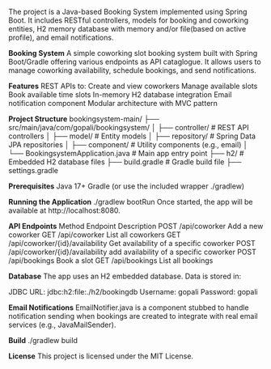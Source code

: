 The project is a Java-based Booking System implemented using Spring Boot. It includes RESTful controllers, models for booking and coworking entities, H2 memory database with memory and/or file(based on active profile), and email notifications.

**Booking System**
A simple coworking slot booking system built with Spring Boot/Gradle offering various endpoints as API cataglogue. It allows users to manage coworking availability, schedule bookings, and send notifications.

**Features**
REST APIs to:
  Create and view coworkers
  Manage available slots
  Book available time slots
In-memory H2 database integration
Email notification component
Modular architecture with MVC pattern

**Project Structure**
bookingsystem-main/
├── src/main/java/com/gopali/bookingsystem/
│   ├── controller/          # REST API controllers
│   ├── model/               # Entity models
│   ├── repository/          # Spring Data JPA repositories
│   ├── component/           # Utility components (e.g., email)
│   └── BookingsystemApplication.java  # Main app entry point
├── h2/                      # Embedded H2 database files
├── build.gradle             # Gradle build file
├── settings.gradle

**Prerequisites**
Java 17+
Gradle (or use the included wrapper ./gradlew)

**Running the Application**
./gradlew bootRun
Once started, the app will be available at http://localhost:8080.

**API Endpoints**
Method	Endpoint	Description
POST	/api/coworker	Add a new coworker
GET	/api/coworker	List all coworkers
GET	/api/coworker/{id}/availability	Get availability of a specific coworker
POST	/api/coworker/{id}/availability	add availability of a specific coworker
POST	/api/bookings	Book a slot
GET	/api/bookings	List all bookings

**Database**
The app uses an H2 embedded database. Data is stored in:

JDBC URL: jdbc:h2:file:./h2/bookingdb
Username: gopali
Password: gopali

**Email Notifications**
EmailNotifier.java is a component stubbed to handle notification sending when bookings are created to integrate with real email services (e.g., JavaMailSender).

**Build**
./gradlew build

**License**
This project is licensed under the MIT License.
